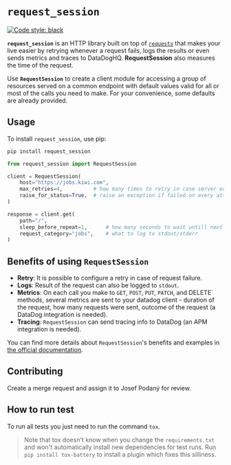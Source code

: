 # `request_session`

[![Code style: black](https://img.shields.io/badge/code%20style-black-000000.svg)](https://github.com/psf/black)

**`request_session`** is an HTTP library built on top of [`requests`](https://requests.kennethreitz.org/en/master/)
that makes your live easier by retrying whenever a request fails,
logs the results or even sends metrics and traces to DataDogHQ.
**RequestSession** also measures the time of the request.

Use **`RequestSession`** to create a client module for accessing a group of resources
served on a common endpoint with default values valid for all or
most of the calls you need to make. For your convenience,
some defaults are already provided.

## Usage

To install `request_session`, use pip:

```bash
pip install request_session
```

```python
from request_session import RequestSession

client = RequestSession(
    host="https://jobs.kiwi.com",
    max_retries=4,          # how many times to retry in case server error occurs
    raise_for_status=True,  # raise an exception if failed on every attempt
)

response = client.get(
    path="/",
    sleep_before_repeat=1,      # how many seconds to wait untill next try  
    request_category="jobs",    # what to log to stdout/stderr
)
```

## Benefits of using `RequestSession`

* **Retry**: It is possible to configure a retry in case of request failure.
* **Logs**: Result of the request can also be logged to `stdout`.
* **Metrics**: On each call you make to `GET`, `POST`, `PUT`, `PATCH`, and
DELETE` methods, several metrics are sent to your datadog client -
duration of the request, how many requests were sent,
outcome of the request (a DataDog integration is needed).
* **Tracing**: `RequestSession` can send tracing info to DataDog
(an APM integration is needed).

You can find more details about `RequestSession`'s benefits and examples in
[the official documentation](https://readthedocs.com).

## Contributing

Create a merge request and assign it to Josef Podaný for review.

## How to run test

To run all tests you just need to run the command `tox`.

> Note that tox doesn't know when you change the `requirements.txt`
> and won't automatically install new dependencies for test runs.
> Run `pip install tox-battery` to install a plugin which fixes this silliness.
